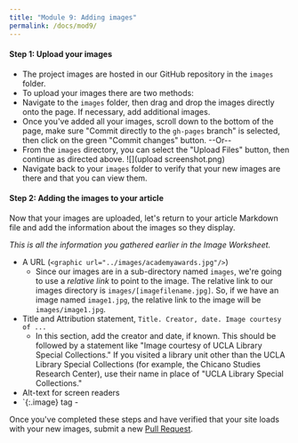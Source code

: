 ```yaml
---
title: "Module 9: Adding images"
permalink: /docs/mod9/
---
```


#### Step 1: Upload your images
* The project images are hosted in our GitHub repository in the `images` folder.
* To upload your images there are two methods:
* Navigate to the `images` folder, then drag and drop the images directly onto the page. If necessary, add additional images.
* Once you've added all your images, scroll down to the bottom of the page, make sure "Commit directly to the `gh-pages` branch" is selected, then click on the green "Commit changes" button.
--Or--
* From the `images` directory, you can select the "Upload Files" button, then continue as directed above.
![](upload screenshot.png)
* Navigate back to your `images` folder to verify that your new images are there and that you can view them.

#### Step 2: Adding the images to your article
Now that your images are uploaded, let's return to your article Markdown file and add the information about the images so they display.

_This is all the information you gathered earlier in the Image Worksheet._

* A URL (`<graphic url="../images/academyawards.jpg"/>`)
    * Since our images are in a sub-directory named `images`, we're going to use a _relative link_ to point to the image. The relative link to our images directory is `images/[imagefilename.jpg]`. So, if we have an image named `image1.jpg`, the relative link to the image will be `images/image1.jpg`.
* Title and Attribution statement, `Title. Creator, date. Image courtesy of ...`
    * In this section, add the creator and date, if known. This should be followed by a statement like "Image courtesy of UCLA Library Special Collections." If you visited a library unit other than the UCLA Library Special Collections (for example, the Chicano Studies Research Center), use their name in place of "UCLA Library Special Collections."
* Alt-text for screen readers
* `{:.image} tag - 

Once you've completed these steps and have verified that your site loads with your new images, submit a new [Pull Request](https://kirschbombe.gitbooks.io/citystories-la/content/module08.html).
